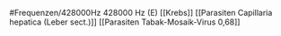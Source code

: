 #Frequenzen/428000Hz
428000 Hz (E)
[[Krebs]]
[[Parasiten Capillaria hepatica (Leber sect.)]]
[[Parasiten Tabak-Mosaik-Virus 0,68]]